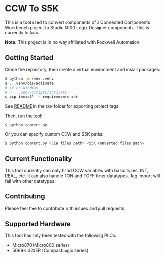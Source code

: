 # CCW To S5K

This is a tool used to convert components of a Connected Components Workbench project to Studio 5000 Logix Designer components. This is currently in *beta*.

**Note:** This project is in no way affiliated with Rockwell Automation.

## Getting Started

Clone the repository, then create a virtual environment and install packages:

```bash
$ python -m venv .venv
$ . .venv/bin/activate
# if on Windows
# > . .venv/Scripts/activate
$ pip install -r requirements.txt
```

See [README](CCW/README.md) in the `CCW` folder for exporting project tags.

Then, run the tool:

```bash
$ python convert.py
```

Or you can specify custom CCW and S5K paths:

```bash
$ python convert.py <CCW files path> <S5K converted files path>
```

## Current Functionality

This tool currently can only hand CCW variables with basic types: INT, REAL, etc. It can also handle TON and TOFF timer datatypes. Tag import will fail with other datatypes.

## Contributing

Please feel free to contribute with issues and pull requests.

## Supported Hardware

This tool has only been tested with the following PLCs:

- Micro870 (Micro800 series)
- 5069-L320ER (CompactLogix series)
